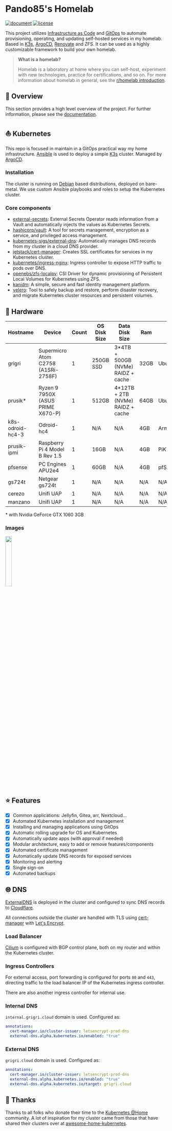 # Pando85's Homelab

[![document](https://img.shields.io/website?label=document&logo=gitbook&logoColor=white&style=flat-square&url=https%3A%2F%2Fpando85.github.io%2Fhomelab%2F)](https://pando85.github.io/homelab/)
[![license](https://img.shields.io/github/license/pando85/homelab?style=flat-square&logo=gnu&logoColor=white)](https://www.gnu.org/licenses/gpl-3.0.html)

This project utilizes [Infrastructure as Code](https://en.wikipedia.org/wiki/Infrastructure_as_code)
and [GitOps](https://www.weave.works/technologies/gitops) to automate provisioning, operating, and
updating self-hosted services in my homelab. Based in [K3s](https://k3s.io/),
[ArgoCD](https://argo-cd.readthedocs.io/en/stable/),
[Renovate](https://github.com/renovatebot/renovate) and ZFS. It can be used as a highly customizable
framework to build your own homelab.

> **What is a homelab?**
>
> Homelab is a laboratory at home where you can self-host, experiment with new technologies,
> practice for certifications, and so on. For more information about homelab in general, see the
> [r/homelab introduction](https://www.reddit.com/r/homelab/wiki/introduction).

## 📖 Overview

This section provides a high level overview of the project. For further information, please see the
[documentation](https://pando85.github.io/homelab/).

## ⛵ Kubernetes

This repo is focused in maintain in a GitOps practical way my home infrastructure.
[Ansible](https://www.ansible.com/) is used to deploy a simple [K3s](https://k3s.io/) cluster.
Managed by [ArgoCD](https://argo-cd.readthedocs.io/en/stable/).

### Installation

The cluster is running on [Debian](https://www.debian.org/) based distributions, deployed on
bare-metal. We use custom Ansible playbooks and roles to setup the Kubernetes cluster.

### Core components

- [external-secrets](https://github.com/external-secrets/external-secrets): External Secrets
  Operator reads information from a Vault and automatically injects the values as Kubernetes
  Secrets.
- [hashicorp/vault](https://www.vaultproject.io): A tool for secrets management, encryption as a
  service, and privileged access management.
- [kubernetes-sigs/external-dns](https://github.com/kubernetes-sigs/external-dns): Automatically
  manages DNS records from my cluster in a cloud DNS provider.
- [jetstack/cert-manager](https://cert-manager.io/docs/): Creates SSL certificates for services in
  my Kubernetes cluster.
- [kubernetes/ingress-nginx](https://github.com/kubernetes/ingress-nginx/): Ingress controller to
  expose HTTP traffic to pods over DNS.
- [openebs/zfs-localpv](https://github.com/openebs/zfs-localpv): CSI Driver for dynamic
  provisioning of Persistent Local Volumes for Kubernetes using ZFS.
- [kanidm](https://kanidm.com/): A simple, secure and fast identity management platform.
- [velero](https://velero.io/): Tool to safely backup and restore, perform disaster recovery,
  and migrate Kubernetes cluster resources and persistent volumes.

## 🔧 Hardware

| Hostname         | Device                              | Count | OS Disk Size | Data Disk Size                      | Ram  | Operating System | Purpose    |
| ---------------- | ----------------------------------- | ----- | ------------ | ----------------------------------- | ---- | ---------------- | ---------- |
| grigri           | Supermicro Atom C2758 (A1SRi-2758F) | 1     | 250GB SSD    | 3\*4TB + 500GB (NVMe) RAIDZ + cache | 32GB | Ubuntu 22.04     | K3s server |
| prusik\*         | Ryzen 9 7950X (ASUS PRIME X670-P)   | 1     | 512GB        | 4\*12TB + 2TB (NVMe) RAIDZ + cache  | 64GB | Ubuntu 24.04     | k3s agent  |
| k8s-odroid-hc4-3 | Odroid-hc4                          | 1     | N/A          | N/A                                 | 4GB  | Armbian          | K3s agent  |
| prusik-ipmi      | Raspberry Pi 4 Model B Rev 1.5      | 1     | 16GB         | N/A                                 | 4GB  | PiKVM            | ipmi       |
| pfsense          | PC Engines APU2e4                   | 1     | 60GB         | N/A                                 | 4GB  | pfSense/FreeBSD  | Router     |
| gs724t           | Netgear gs724t                      | 1     | N/A          | N/A                                 | N/A  | N/A              | Switch     |
| cerezo           | Unifi UAP                           | 1     | N/A          | N/A                                 | N/A  | N/A              | AP         |
| manzano          | Unifi UAP                           | 1     | N/A          | N/A                                 | N/A  | N/A              | AP         |

\* with Nvidia GeForce GTX 1060 3GB

### Images

<img src="https://raw.githubusercontent.com/pando85/homelab/master/docs/images/rack.jpg" width="20%" height="auto" />

## ⭐ Features

- [x] Common applications: Jellyfin, Gitea, arr, Nextcloud...
- [x] Automated Kubernetes installation and management
- [x] Installing and managing applications using GitOps
- [x] Automatic rolling upgrade for OS and Kubernetes
- [x] Automatically update apps (with approval if needed)
- [x] Modular architecture, easy to add or remove features/components
- [x] Automated certificate management
- [x] Automatically update DNS records for exposed services
- [x] Monitoring and alerting
- [x] Single sign-on
- [x] Automated backups

## 🌐 DNS

[ExternalDNS](https://github.com/kubernetes-sigs/external-dns) is deployed in the cluster and
configured to sync DNS records to [Cloudflare](https://www.cloudflare.com/).

All connections outside the cluster are handled with TLS using
[cert-manager](https://cert-manager.io/) with [Let's Encrypt](https://letsencrypt.org/).

### Load Balancer

[Cilium](https://cilium.io/) is configured with BGP control plane, both on my router and within the
Kubernetes cluster.

### Ingress Controllers

For external access, port forwarding is configured for ports `80` and `443`, directing traffic to
the load balancer IP of the Kubernetes ingress controller.

There are also another ingress controller for internal use.

### Internal DNS

`internal.grigri.cloud` domain is used. Configured as:

```yaml
annotations:
  cert-manager.io/cluster-issuer: letsencrypt-prod-dns
  external-dns.alpha.kubernetes.io/enabled: "true"
```

### External DNS

`grigri.cloud` domain is used. Configured as:

```yaml
annotations:
  cert-manager.io/cluster-issuer: letsencrypt-prod-dns
  external-dns.alpha.kubernetes.io/enabled: "true"
  external-dns.alpha.kubernetes.io/target: grigri.cloud
```

## 🤝 Thanks

Thanks to all folks who donate their time to the [Kubernetes @Home](https://github.com/k8s-at-home/)
community. A lot of inspiration for my cluster came from those that have shared their clusters over
at [awesome-home-kubernetes](https://github.com/k8s-at-home/awesome-home-kubernetes).
